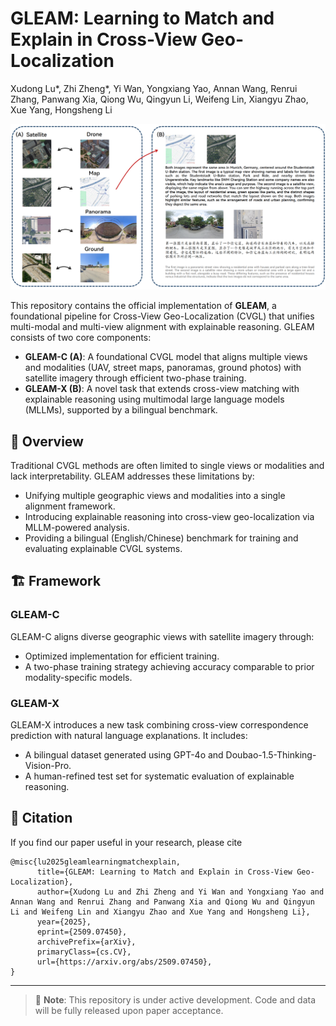 # GLEAM: Learning to Match and Explain in Cross-View Geo-Localization

Xudong Lu\*, Zhi Zheng\*, Yi Wan, Yongxiang Yao, Annan Wang, Renrui Zhang, Panwang Xia, Qiong Wu, Qingyun Li, Weifeng Lin, Xiangyu Zhao, Xue Yang, Hongsheng Li

![GLEAM Overview](asserts/overview.png)

This repository contains the official implementation of **GLEAM**, a foundational pipeline for Cross-View Geo-Localization (CVGL) that unifies multi-modal and multi-view alignment with explainable reasoning. GLEAM consists of two core components:

- **GLEAM-C (A)**: A foundational CVGL model that aligns multiple views and modalities (UAV, street maps, panoramas, ground photos) with satellite imagery through efficient two-phase training.
- **GLEAM-X (B)**: A novel task that extends cross-view matching with explainable reasoning using multimodal large language models (MLLMs), supported by a bilingual benchmark.

## 🧠 Overview

Traditional CVGL methods are often limited to single views or modalities and lack interpretability. GLEAM addresses these limitations by:

- Unifying multiple geographic views and modalities into a single alignment framework.
- Introducing explainable reasoning into cross-view geo-localization via MLLM-powered analysis.
- Providing a bilingual (English/Chinese) benchmark for training and evaluating explainable CVGL systems.

## 🏗️ Framework

### GLEAM-C
GLEAM-C aligns diverse geographic views with satellite imagery through:
- Optimized implementation for efficient training.
- A two-phase training strategy achieving accuracy comparable to prior modality-specific models.

### GLEAM-X
GLEAM-X introduces a new task combining cross-view correspondence prediction with natural language explanations. It includes:
- A bilingual dataset generated using GPT-4o and Doubao-1.5-Thinking-Vision-Pro.
- A human-refined test set for systematic evaluation of explainable reasoning.

## 📜 Citation 

If you find our paper useful in your research, please cite

```
@misc{lu2025gleamlearningmatchexplain,
      title={GLEAM: Learning to Match and Explain in Cross-View Geo-Localization}, 
      author={Xudong Lu and Zhi Zheng and Yi Wan and Yongxiang Yao and Annan Wang and Renrui Zhang and Panwang Xia and Qiong Wu and Qingyun Li and Weifeng Lin and Xiangyu Zhao and Xue Yang and Hongsheng Li},
      year={2025},
      eprint={2509.07450},
      archivePrefix={arXiv},
      primaryClass={cs.CV},
      url={https://arxiv.org/abs/2509.07450}, 
}
```

---
> 🔔 **Note**: This repository is under active development. Code and data will be fully released upon paper acceptance.

